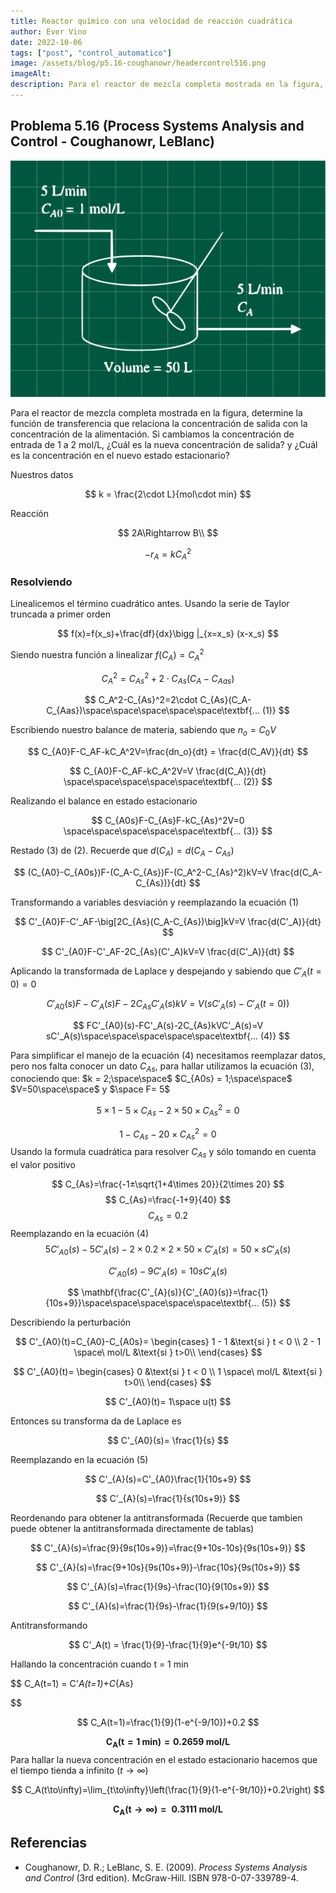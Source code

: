 ```yaml
---
title: Reactor químico con una velocidad de reacción cuadrática
author: Ever Vino
date: 2022-10-06
tags: ["post", "control_automatico"]
image: /assets/blog/p5.16-coughanowr/headercontrol516.png
imageAlt: 
description: Para el reactor de mezcla completa mostrada en la figura, determine la función de transferencia que relaciona la concentración de salida con la concentración de la alimentación. Si cambiamos la concentración de entrada de 1 a 2 mol/L, ¿Cuál es la nueva concentración de salida? y ¿Cuál es la concentración en el nuevo estado estacionario?
---
```

## Problema 5.16 (Process Systems Analysis and Control - Coughanowr, LeBlanc)

![gráfica problema 5.16](../../assets/blog/p5.16-coughanowr/headercontrol516.png)

Para el reactor de mezcla completa mostrada en la figura, determine la función de transferencia que relaciona la concentración de salida con la concentración de la alimentación. Si cambiamos la concentración de entrada de 1 a 2 mol/L, ¿Cuál es la nueva concentración de salida? y ¿Cuál es la concentración en el nuevo estado estacionario?

Nuestros datos

$$
k = \frac{2\cdot L}{mol\cdot min}
$$

Reacción

$$
2A\Rightarrow B\\
$$

$$
-r_A=kC_A^2
$$

### Resolviendo

Linealicemos el término cuadrático antes. Usando la serie de Taylor truncada a primer orden

$$
f(x)=f(x_s)+\frac{df}{dx}\bigg |_{x=x_s} (x-x_s)
$$

Siendo nuestra función a linealizar $f(C_{A})=C_A^2$

$$
C_A^2=C_{As}^2+2\cdot C_{As}(C_A-C_{Aas})
$$

$$
C_A^2-C_{As}^2=2\cdot C_{As}(C_A-C_{Aas})\space\space\space\space\space\textbf{... (1)}
$$

Escribiendo nuestro balance de materia, sabiendo que $n_o = C_0V$

$$
C_{A0}F-C_AF-kC_A^2V=\frac{dn_o}{dt} = \frac{d(C_AV)}{dt}
$$

$$
C_{A0}F-C_AF-kC_A^2V=V \frac{d(C_A)}{dt} \space\space\space\space\space\textbf{... (2)}
$$

Realizando el balance en estado estacionario

$$
C_{A0s}F-C_{As}F-kC_{As}^2V=0 \space\space\space\space\space\textbf{... (3)}
$$

Restado (3) de (2). Recuerde que $d(C_A)=d(C_A-C_{As})$

$$
(C_{A0}-C_{A0s})F-(C_A-C_{As})F-(C_A^2-C_{As}^2)kV=V \frac{d(C_A-C_{As})}{dt}
$$

Transformando a variables desviación y reemplazando la ecuación (1)

$$
C'_{A0}F-C'_AF-\big[2C_{As}(C_A-C_{As})\big]kV=V \frac{d(C'_A)}{dt}
$$

$$
C'_{A0}F-C'_AF-2C_{As}(C'_A)kV=V \frac{d(C'_A)}{dt}
$$

Aplicando la transformada de Laplace y despejando y sabiendo que $C'_A(t=0) = 0$

$$
C'_{A0}(s)F-C'_A(s)F-2C_{As}C'_A(s)kV=V (sC'_A(s)-C'_A(t=0))
$$

$$
FC'_{A0}(s)-FC'_A(s)-2C_{As}kVC'_A(s)=V sC'_A(s)\space\space\space\space\space\textbf{... (4)}
$$

Para simplificar el manejo de la ecuación (4) necesitamos reemplazar datos, pero nos falta conocer un dato $C_{As}$, para hallar utilizamos la ecuación (3), conociendo que: $k = 2;\space\space$ $C_{A0s} = 1;\space\space$ $V=50\space\space$ y $\space F= 5$

$$
5\times 1-5\times C_{As}-2\times 50\times C_{As}^2=0
$$

$$
1-C_{As}-20\times C_{As}^2=0
$$
Usando la formula cuadrática para resolver $C_{As}$ y sólo tomando en cuenta el valor positivo

$$
C_{As}=\frac{-1±\sqrt{1+4\times 20}}{2\times 20}
$$
$$
C_{As}=\frac{-1+9}{40}
$$
$$
C_{As}=0.2
$$
Reemplazando en la ecuación (4)
$$
5C'_{A0}(s)-5C'_A(s)-2\times 0.2\times 2\times 50\times C'_A(s)=50\times sC'_A(s)
$$

$$
C'_{A0}(s)-9C'_A(s)=10 sC'_A(s)
$$

$$
\mathbf{\frac{C'_{A}(s)}{C'_{A0}(s)}=\frac{1}{10s+9}}\space\space\space\space\space\textbf{... (5)}
$$

Describiendo la perturbación

$$
C'_{A0}(t)=C_{A0}-C_{A0s}=
\begin{cases}
   1 - 1 &\text{si } t < 0 \\
   2 - 1 \space\ mol/L &\text{si } t>0\\
\end{cases}
$$

$$
C'_{A0}(t)=
\begin{cases}
   0 &\text{si } t < 0 \\
   1 \space\ mol/L &\text{si } t>0\\
\end{cases}
$$

$$
C'_{A0}(t)= 1\space u(t)
$$

Entonces su transforma da de Laplace es

$$
C'_{A0}(s)= \frac{1}{s}
$$

Reemplazando en la ecuación (5)

$$
C'_{A}(s)=C'_{A0}\frac{1}{10s+9}
$$

$$
C'_{A}(s)=\frac{1}{s(10s+9)}
$$

Reordenando para obtener la antitransformada (Recuerde que tambien puede obtener la antitransformada directamente de tablas)

$$
C'_{A}(s)=\frac{9}{9s(10s+9)}=\frac{9+10s-10s}{9s(10s+9)}
$$

$$
C'_{A}(s)=\frac{9+10s}{9s(10s+9)}-\frac{10s}{9s(10s+9)}
$$

$$
C'_{A}(s)=\frac{1}{9s}-\frac{10}{9(10s+9)}
$$

$$
C'_{A}(s)=\frac{1}{9s}-\frac{1}{9(s+9/10)}
$$

Antitransformando

$$
C'_A(t) = \frac{1}{9}-\frac{1}{9}e^{-9t/10}
$$

Hallando la concentración cuando t = 1 min

$$
C_A(t=1) = C'_A(t=1)+C_{As}

$$

$$
C_A(t=1)=\frac{1}{9}(1-e^{-9/10})+0.2
$$

$$
\mathbf{C_A(t=1\textbf{ min})=0.2659\textbf{ mol/L}}
$$
Para hallar la nueva concentración en el estado estacionario hacemos que el tiempo tienda a infinito ($t\to\infty$)

$$
C_A(t\to\infty)=\lim_{t\to\infty}\left(\frac{1}{9}(1-e^{-9t/10})+0.2\right)
$$

$$
\mathbf{C_A(t\to\infty)=\textbf{ 0.3111 mol/L}}
$$

## Referencias

* Coughanowr, D. R.; LeBlanc, S. E. (2009). _Process Systems Analysis and Control_ (3rd edition). McGraw-Hill. ISBN 978-0-07-339789-4.